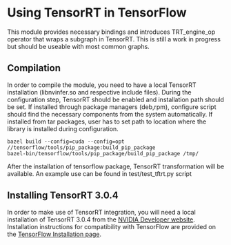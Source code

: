 # Using TensorRT in TensorFlow

This module provides necessary bindings and introduces TRT_engine_op operator
that wraps a subgraph in TensorRT. This is still a work in progress but should
be useable with most common graphs.

## Compilation

In order to compile the module, you need to have a local TensorRT installation
(libnvinfer.so and respective include files). During the configuration step,
TensorRT should be enabled and installation path should be set. If installed
through package managers (deb,rpm), configure script should find the necessary
components from the system automatically. If installed from tar packages, user
has to set path to location where the library is installed during configuration.

```shell
bazel build --config=cuda --config=opt //tensorflow/tools/pip_package:build_pip_package
bazel-bin/tensorflow/tools/pip_package/build_pip_package /tmp/
```

After the installation of tensorflow package, TensorRT transformation will be
available. An example use can be found in test/test_tftrt.py script

## Installing TensorRT 3.0.4

In order to make use of TensorRT integration, you will need a local installation
of TensorRT 3.0.4 from the [NVIDIA Developer website](https://developer.nvidia.com/tensorrt).
Installation instructions for compatibility with TensorFlow are provided on the
[TensorFlow Installation page](https://www.tensorflow.org/install/install_linux#nvidia_requirements_to_run_tensorflow_with_gpu_support).
